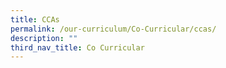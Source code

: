 ```yaml
---
title: CCAs
permalink: /our-curriculum/Co-Curricular/ccas/
description: ""
third_nav_title: Co Curricular
---
```

